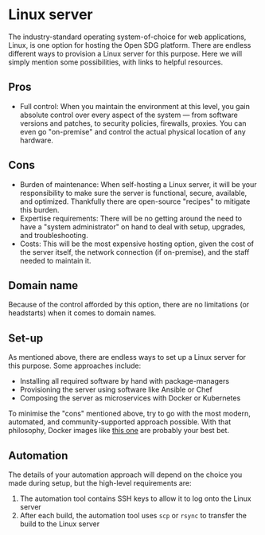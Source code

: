 <h1>Linux server</h1>

The industry-standard operating system-of-choice for web applications, Linux, is one option for hosting the Open SDG platform. There are endless different ways to provision a Linux server for this purpose. Here we will simply mention some possibilities, with links to helpful resources.

## Pros

* Full control: When you maintain the environment at this level, you gain absolute control over every aspect of the system — from software versions and patches, to security policies, firewalls, proxies. You can even go "on-premise" and control the actual physical location of any hardware.

## Cons

* Burden of maintenance: When self-hosting a Linux server, it will be your responsibility to make sure the server is functional, secure, available, and optimized. Thankfully there are open-source "recipes" to mitigate this burden.
* Expertise requirements: There will be no getting around the need to have a "system administrator" on hand to deal with setup, upgrades, and troubleshooting.
* Costs: This will be the most expensive hosting option, given the cost of the server itself, the network connection (if on-premise), and the staff needed to maintain it.

## Domain name

Because of the control afforded by this option, there are no limitations (or headstarts) when it comes to domain names.

## Set-up

As mentioned above, there are endless ways to set up a Linux server for this purpose. Some approaches include:

* Installing all required software by hand with package-managers
* Provisioning the server using software like Ansible or Chef
* Composing the server as microservices with Docker or Kubernetes

To minimise the "cons" mentioned above, try to go with the most modern, automated, and community-supported approach possible. With that philosophy, Docker images like [this one](https://github.com/linuxserver/docker-letsencrypt) are probably your best bet.

## Automation

The details of your automation approach will depend on the choice you made during setup, but the high-level requirements are:

1. The automation tool contains SSH keys to allow it to log onto the Linux server
1. After each build, the automation tool uses `scp` or `rsync` to transfer the build to the Linux server
